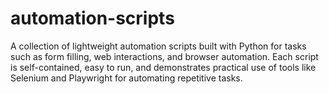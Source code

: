 # automation-scripts
A collection of lightweight automation scripts built with Python for tasks such as form filling, web interactions, and browser automation.   Each script is self-contained, easy to run, and demonstrates practical use of tools like Selenium and Playwright for automating repetitive tasks.
